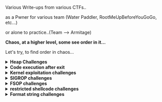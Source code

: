 Various Write-ups from various CTFs..

as a Pwner for various team (Water Paddler, RootMeUpBeforeYouGoGo, etc...)

or alone to practice..(Team --> Armitage)


**Chaos, at a higher level, some see order in it...**

Let's try, to find order in chaos...

<details>
  <summary><strong>Heap Challenges</strong></summary>

  ### libc 2.35

  - **0CTF TCTF 2022** --> babyheap
    * [https://github.com/nobodyisnobody/write-ups/tree/main/0CTF.TCTF.2022/pwn/babyheap]()
    * *seccomp in place, heap overflow due to type confusion,  do chunk overlap for leak, then two tcache poisonning attacks*
    * *code execution via forging dtor_list table in tls-storage, and erasing the random value at fs:0x30*

  ### libc 2.32

  - **vsCTF 2022** --> EZorange
    * [https://github.com/nobodyisnobody/write-ups/tree/main/vsCTF.2022/pwn/ezorange]()
    * *oob read/write in edit function, no free available, use same method than house of orange to free chunks*
    * *we free two chunks, then do tcache poisonning with the oob, and overwrite __malloc_hook*

  ### libc 2.31
  - **justCTF 2022*** --> notes
    * [https://github.com/nobodyisnobody/write-ups/tree/main/justCTF.2022/pwn/notes]()
    * *fastbin dup attack, then write to __free_hook*

  - **idek CTF 2021** --> stacknotes
    * [https://github.com/nobodyisnobody/write-ups/tree/main/idekCTF.2021/pwn/stacknotes]()
    * *malloca alloc chunk on stack depending on size,we forge a fake chunk on stack, do a house of spirit attack on it*
    * *then alloc a chunk on stack with our ROP that overwrite return address*

  - **Tamil CTF 2021*** --> University
    * [https://github.com/nobodyisnobody/write-ups/tree/main/Tamil.CTF.2021/pwn/University.Pwn]()
    * *overflow in edit because of strlen on a non-zero terminated string, will give us a read/write primitive*
    * *we set tcache.count in tcache_perthread_struct to 7 , to make a chunk goes to unsorted, to have a libc address leak*
    * *we edit tcache_entry of bloc of size 0x20 to __free_hook*

  ### libc 2.27
  - **RaR CTF 2021** --> unintended
    * [https://github.com/nobodyisnobody/write-ups/tree/main/RaRCTF.2021/pwn/unintended]()
    * *heap overflow because of strlen usage, then make overlapping chunk & tcache poisonning*
    * *finally overwrite __free_hook*
 
  ### libc 2.25
  - **Tamil CTF 2021*** --> Vuln Storage
    * [https://github.com/nobodyisnobody/write-ups/blob/main/Tamil.CTF.2021/pwn/Vuln.Storage/]()


</details>

<details>
  <summary><strong>Code execution after exit</strong></summary>

  - **Imaginary CTF 2022** --> rope
    * [https://github.com/nobodyisnobody/write-ups/tree/main/imaginary.CTF.2022/pwn/rope]()
    * *code execution via overwriting _rtld_global+3848 , that is __rtld_lock_lock_recursive (GL(dl_load_lock));*
    * *and pivoting in _rtld_gloval , via gets() and setcontext gadget* 

</details>

<details>
  <summary><strong>Kernel exploitation challenges</strong></summary>

  - **UTCTF 2022** --> bloat
    * [https://github.com/nobodyisnobody/write-ups/tree/main/UTCTF.2022/pwn/bloat]()
    * *use write primitive in kernel module, to overwrite modprobe_path*

</details>

</details>

<details>
  <summary><strong>SIGROP challenges</strong></summary>

  - **Tamil CTF 2021** --> Insecure system
    * [https://github.com/nobodyisnobody/write-ups/tree/main/Tamil.CTF.2021/pwn/Insecure.System]()
    * *ROP & sigrop*

  - **Tamil CTF 2021** --> Stress Rope
    * [https://github.com/nobodyisnobody/write-ups/tree/main/Tamil.CTF.2021/pwn/Stress.Rope]()
    * * small echo server in assembly, very few gadgets --> ROP & sigrop*

  - **PBjar CTF 2021** --> Imdeghost
    * [https://github.com/nobodyisnobody/write-ups/tree/main/PBjar.CTF.2021/pwn/Imdeghost]()
    * *restricted shellcode, resolved via connect back shellcode done in sigrop*
    
</details>

<details>
  <summary><strong>FSOP challenges</strong></summary>

  - **SECCON CTF 2022 Quals** --> Baby file
    * [https://github.com/nobodyisnobody/write-ups/blob/main/SECCON.CTF.2022.Quals/pwn/babyfile/]()
    * *libc-2.31 based fsop exploitation, _wide_data is NULL and non reachable, we populate pointers first*
    * *then leak libc & random value at fs:0x30, we forge onegagdet mangled address and have code execution via _cookie_write*

</details>

<details>
  <summary><strong>restricted shellcode challenges</strong></summary>

  - **Redpwn CTF 2021** --> gelcode-2
    * [https://github.com/nobodyisnobody/write-ups/tree/main/RedpwnCTF.2021/pwn/gelcode-2]()
    * *shellcode with only opcodes from 0 to 5, and a seccomp that force open/read/write shellcode*

</details>

<details>
  <summary><strong>Format string challenges</strong></summary>

  - **PBjar CTF 2021** --> wallstreet32
    * [https://github.com/nobodyisnobody/write-ups/tree/main/PBjar.CTF.2021/pwn/Wallstreet32]()
    * *restricted format string with many format chars forbidden, use trick '%*\n' to get a leak (libc-2.31 based)*

</details>

